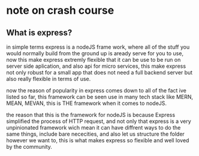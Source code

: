 # note on crash course

## What is express?

in simple terms express is a nodeJS frame work, where all of the stuff you would normally build from the ground up is aready serve for you to use, now this make express extremly flexible that it can be use to be run on server side aplication, and also api for micro services, this make express not only robust for a small app that does not need a full backend server but also really flexible in terms of use.

now the reason of popularity in express comes down to all of the fact ive listed so far, this framework can be seen use in many tech stack like MERN, MEAN, MEVAN, this is THE framework when it comes to nodeJS.

the reason that this is the framework for nodeJS is because Express simplified the process of HTTP request, and not only that express is a very unpinionated framework wich mean it can have diffrent ways to do the same things, include bare nececities, and also let us structure the folder however we want to, this is what makes express so flexible and well loved by the community.

